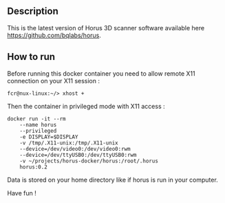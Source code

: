 ## Description
  
   This is the latest version of Horus 3D scanner software available here https://github.com/bqlabs/horus.
   
## How to run

  Before running this docker container you need to allow remote X11 connection on your X11 session :
```
fcr@nux-linux:~/> xhost +
```

  Then the container in privileged mode with X11 access :
   
```
docker run -it --rm 
    --name horus 
    --privileged 
    -e DISPLAY=$DISPLAY 
    -v /tmp/.X11-unix:/tmp/.X11-unix 
    --device=/dev/video0:/dev/video0:rwm 
    --device=/dev/ttyUSB0:/dev/ttyUSB0:rwm 
    -v ~/projects/horus-docker/horus:/root/.horus 
    horus:0.2
```

  Data is stored on your home directory like if horus is run in your computer.
    
Have fun !

